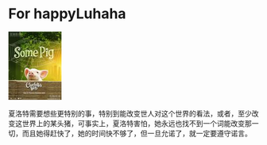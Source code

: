# For happyLuhaha

<img src="fig/somepig.jpg">




> 
  夏洛特需要想些更特别的事，特别到能改变世人对这个世界的看法，或者，至少改变这世界上的某头猪，可事实上，夏洛特害怕，她永远也找不到一个词能改变那一切，而且她得赶快了，她的时间快不够了，但一旦允诺了，就一定要遵守诺言。


